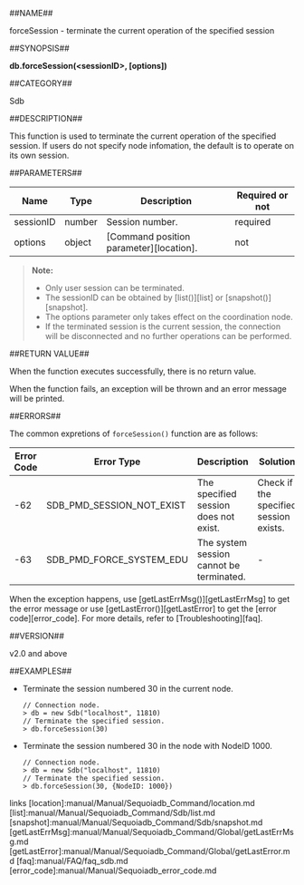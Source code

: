 ##NAME##

forceSession - terminate the current operation of the specified session 

##SYNOPSIS##

**db.forceSession(\<sessionID\>, [options])**

##CATEGORY##

Sdb

##DESCRIPTION##

This function is used to terminate the current operation of the specified session. If users do not specify node infomation, the default is to operate on its own session.

##PARAMETERS##

| Name | Type | Description | Required or not |
| ------ | ------ | ------ | ------ |
| sessionID | number | Session number. | required |
| options | object | [Command position parameter][location]. | not |

> **Note:**
>
> * Only user session can be terminated.
> * The sessionID can be obtained by [list()][list] or [snapshot()][snapshot].
> * The options parameter only takes effect on the coordination node.
> * If the terminated session is the current session, the connection will be disconnected and no further operations can be performed.

##RETURN VALUE##

When the function executes successfully, there is no return value.

When the function fails, an exception will be thrown and an error message will be printed.

##ERRORS##


The common expretions of `forceSession()` function are as follows:

| Error Code | Error Type | Description | Solution |
| ------ | ------ | --- | ------ |
| -62 | SDB_PMD_SESSION_NOT_EXIST | The specified session does not exist. | Check if the specified session exists. |
| -63 | SDB_PMD_FORCE_SYSTEM_EDU | The system session cannot be terminated. | - |

When the exception happens, use [getLastErrMsg()][getLastErrMsg] to get the error message or use [getLastError()][getLastError] to get the [error code][error_code]. For more details, refer to [Troubleshooting][faq].

##VERSION##

v2.0 and above

##EXAMPLES##

* Terminate the session numbered 30 in the current node.

    ```lang-javascript
    // Connection node.
    > db = new Sdb("localhost", 11810)
    // Terminate the specified session.
    > db.forceSession(30)
    ```

* Terminate the session numbered 30 in the node with NodeID 1000.

    ```lang-javascript
    // Connection node.
    > db = new Sdb("localhost", 11810)
    // Terminate the specified session.
    > db.forceSession(30, {NodeID: 1000})
    ```


[^_^]:
   links
[location]:manual/Manual/Sequoiadb_Command/location.md
[list]:manual/Manual/Sequoiadb_Command/Sdb/list.md
[snapshot]:manual/Manual/Sequoiadb_Command/Sdb/snapshot.md
[getLastErrMsg]:manual/Manual/Sequoiadb_Command/Global/getLastErrMsg.md
[getLastError]:manual/Manual/Sequoiadb_Command/Global/getLastError.md
[faq]:manual/FAQ/faq_sdb.md
[error_code]:manual/Manual/Sequoiadb_error_code.md